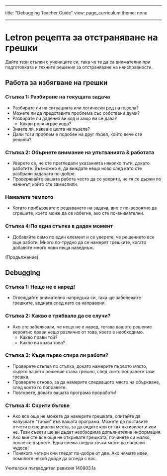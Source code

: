 * * *

title: "Debugging Teacher Guide" view: page_curriculum theme: none

* * *

# Letron рецепта за отстраняване на грешки

Дайте тези стъпки с учениците си, така че те да са внимателни при подготовката и техните решения за отстраняване на неизправности.

## Работа за избягване на грешки

### Стъпка 1: Разбиране на текущата задача

  * Разбирате ли на ситуацията или логически ред на пъзела?
  * Можете ли да представите проблема със собствени думи?
  * Разбирате ли дадения ви код и защо ви се дава? 
      * Какви роля играе кода?
  * Знаете ли, каква е целта на пъзела?
  * Дали този проблем е подобен на друг пъзел, който вече сте решили?

### Стъпка 2: Обърнете внимание на упътванията & работата

  * Уверете се, че сте прегледали указанията няколко пъти, докато работите. Възможно е, да виждате нещо ново след като сте разбрали задачата по-добре.
  * Проверявайте вашата работа често да се уверите, че тя се държи по начинът, който сте замислили.

### Намалете темпото

  * Когато прибързвате с решаването на задача, вие е по-вероятно да сгрешите, което може да се избегне, ако сте по-внимателни.

### Стъпка 4:По една стъпка в даден момент

  * Добавяйте само по един елемент и се уверете, че решението все още работи. Много по-трудно да се намерят грешките, когато добавяте много нови неща наведнъж.

(Продължение)

## Debugging

### Стъпка 1: Нещо не е наред!

  * Оглеждайте внимателно напредъка си, така ще забележите грешките, веднага след като са направени.

### Стъпка 2: Какво е трябвало да се случи?

  * Ако сте забелязали, че нещо не е наред, тогава вашето решение вероятно прави нещо различно от това, което е необходимо. 
      * Какво прави той?
      * Какво ви казва това?

### Стъпка 3: Къде първо спира ли работи?

  * Проверете стъпка по стъпка, докато намерите първото място, където вашето решение става грешно, след което поправете тази грешка.
  * Проверете отново, за да намерите следващото място на объркване, след което го поправете.
  * Повторете, докато вашата програма проработи!

### Стъпка 4: Скрити бъгове

  * Ако все още не можете да намерите грешката, опитайте да напускате "трохи" във вашата програма. Можете да поставите отчети в специални места, за да видите кои от тях активират и кои не. Тези съвети ще ви дъдат необходима допълнителна информация.
  * Ако вие сте все още не откривате грешката, починете си малко, после се върнете. Една свежа гледна точка може да направи чудеса!
  * Понякога четири очи гледат по-добре от две. Ако нямате идеи, помолете някой дойде да огледа с вас.

Учителски пътеводител ревизия 140903.1a